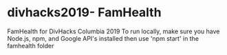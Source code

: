 # divhacks2019- FamHealth

FamHealth for DivHacks Columbia 2019
To run locally, make sure you have Node.js, npm, and Google API's installed then use 'npm start' in the famhealth folder
